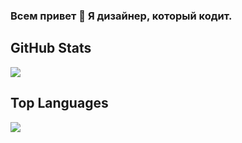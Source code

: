 ### Всем привет 👋 Я дизайнер, который кодит.

## GitHub Stats
<picture>
  <source
    srcset="https://github-readme-stats.vercel.app/api?username=andreslav&show_icons=true&theme=dark&locale=ru"
    media="(prefers-color-scheme: dark)"
  />
  <source
    srcset="https://github-readme-stats.vercel.app/api?username=andreslav&show_icons=true&locale=ru"
    media="(prefers-color-scheme: light), (prefers-color-scheme: no-preference)"
  />
  <img src="https://github-readme-stats.vercel.app/api?username=andreslav&show_icons=true&locale=ru" />
</picture>

## Top Languages
<picture>
  <source
    srcset="https://github-readme-stats.vercel.app/api/top-langs/?username=andreslav&layout=compact&theme=dark&locale=ru&card_width=380"
    media="(prefers-color-scheme: dark)"
  />
  <source
    srcset="https://github-readme-stats.vercel.app/api/top-langs/?username=andreslav&layout=compact&locale=ru&card_width=380"
    media="(prefers-color-scheme: light), (prefers-color-scheme: no-preference)"
  />
  <img src="https://github-readme-stats.vercel.app/api?username=andreslav&show_icons=true&locale=ru&card_width=380" />
</picture>

<!--
**Andreslav/andreslav** is a ✨ _special_ ✨ repository because its `README.md` (this file) appears on your GitHub profile.

Here are some ideas to get you started:

- 🔭 I’m currently working on ...
- 🌱 I’m currently learning ...
- 👯 I’m looking to collaborate on ...
- 🤔 I’m looking for help with ...
- 💬 Ask me about ...
- 📫 How to reach me: ...
- 😄 Pronouns: ...
- ⚡ Fun fact: ...
-->
